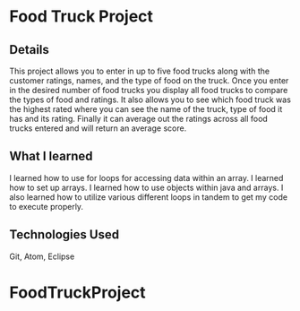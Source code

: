 # Food Truck Project

## Details
This project allows you to enter in up to five food trucks along with the customer
ratings, names, and the type of food on the truck. Once you enter in the desired
number of food trucks you display all food trucks to compare the types of food and
ratings. It also allows you to see which food truck was the highest rated where
you can see the name of the truck, type of food it has and its rating. Finally it
can average out the ratings across all food trucks entered and will return an average
score.
## What I learned
I learned how to use for loops for accessing data within an array. I learned how to
set up arrays. I learned how to use objects within java and arrays. I also learned
how to utilize various different loops in tandem to get my code to execute properly.
## Technologies Used
Git, Atom, Eclipse
# FoodTruckProject
